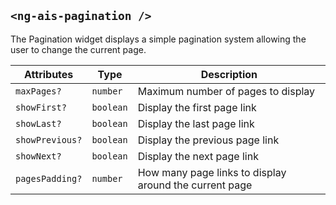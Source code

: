 ## `<ng-ais-pagination />`

The Pagination widget displays a simple pagination system allowing the user to change the current page.

| Attributes      | Type      | Description
| -               | -         | -
| `maxPages?`     | `number`  | Maximum number of pages to display
| `showFirst?`    | `boolean` | Display the first page link
| `showLast?`     | `boolean` | Display the last page link
| `showPrevious?` | `boolean` | Display the previous page link
| `showNext?`     | `boolean` | Display the next page link
| `pagesPadding?` | `number`  | How many page links to display around the current page
